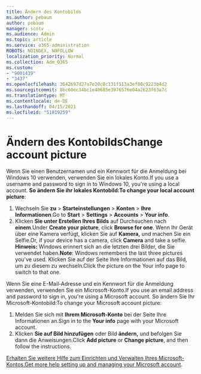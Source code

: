 ```yaml
---
title: Ändern des Kontobilds
ms.author: pebaum
author: pebaum
manager: scotv
ms.audience: Admin
ms.topic: article
ms.service: o365-administration
ROBOTS: NOINDEX, NOFOLLOW
localization_priority: Normal
ms.collection: Adm_O365
ms.custom:
- "9001439"
- "3437"
ms.openlocfilehash: 3642697d27a7e20c8c131f513a3ef80c9223b4d2
ms.sourcegitcommit: 8bc60ec34bc1e40685e3976576e04a2623f63a7c
ms.translationtype: MT
ms.contentlocale: de-DE
ms.lasthandoff: 04/15/2021
ms.locfileid: "51819259"
---
```

# <a name="change-account-picture"></a><span data-ttu-id="c9472-102">Ändern des Kontobilds</span><span class="sxs-lookup"><span data-stu-id="c9472-102">Change account picture</span></span>

<span data-ttu-id="c9472-103">Wenn Sie einen Benutzernamen und ein Kennwort für die Anmeldung bei Windows 10 verwenden, verwenden Sie ein lokales Konto.</span><span class="sxs-lookup"><span data-stu-id="c9472-103">If you use a username and password to sign in to Windows 10, you're using a local account.</span></span> <span data-ttu-id="c9472-104">**So ändern Sie ihr lokales Kontobild:**</span><span class="sxs-lookup"><span data-stu-id="c9472-104">**To change your local account picture**:</span></span>

1. <span data-ttu-id="c9472-105">Wechseln Sie **zu**  >  **Starteinstellungen**  >  **Konten**  >  **Ihre Informationen**.</span><span class="sxs-lookup"><span data-stu-id="c9472-105">Go to **Start** > **Settings** > **Accounts** > **Your info**.</span></span>
2. <span data-ttu-id="c9472-106">Klicken **Sie unter Erstellen Ihres Bilds** auf Durchsuchen nach **einem**.</span><span class="sxs-lookup"><span data-stu-id="c9472-106">Under **Create your picture**, click **Browse for one**.</span></span> <span data-ttu-id="c9472-107">Wenn Ihr Gerät über eine Kamera verfügt, klicken Sie auf **Kamera,** und machen Sie ein Selfie.</span><span class="sxs-lookup"><span data-stu-id="c9472-107">Or, if your device has a camera, click **Camera** and take a selfie.</span></span> 
    <span data-ttu-id="c9472-108">**Hinweis:** Windows erinnert sich an die letzten drei Bilder, die Sie verwendet haben.</span><span class="sxs-lookup"><span data-stu-id="c9472-108">**Note**: Windows remembers the last three pictures you've used.</span></span> <span data-ttu-id="c9472-109">Klicken Sie auf der Seite Ihre Informationen auf das Bild, um zu diesem zu wechseln.</span><span class="sxs-lookup"><span data-stu-id="c9472-109">Click the picture on the Your info page to switch to that one.</span></span>

<span data-ttu-id="c9472-110">Wenn Sie eine E-Mail-Adresse und ein Kennwort für die Anmeldung verwenden, verwenden Sie ein Microsoft-Konto.</span><span class="sxs-lookup"><span data-stu-id="c9472-110">If you use an email address and password to sign in, you're using a Microsoft account.</span></span> <span data-ttu-id="c9472-111">So ändern Sie Ihr Microsoft-Kontobild:</span><span class="sxs-lookup"><span data-stu-id="c9472-111">To change your Microsoft account picture:</span></span>

1. <span data-ttu-id="c9472-112">Melden Sie sich mit **Ihrem Microsoft-Konto** bei der Seite Ihre Informationen an.</span><span class="sxs-lookup"><span data-stu-id="c9472-112">Sign in to the **Your info** page with your Microsoft account.</span></span>
2. <span data-ttu-id="c9472-113">Klicken **Sie auf Bild hinzufügen** oder Bild **ändern,** und befolgen Sie dann die Anweisungen.</span><span class="sxs-lookup"><span data-stu-id="c9472-113">Click **Add picture** or **Change picture**, and then follow the instructions.</span></span>

<span data-ttu-id="c9472-114">[Erhalten Sie weitere Hilfe zum Einrichten und Verwalten Ihres Microsoft-Kontos.](https://support.microsoft.com/products/microsoft-account?category=manage-account)</span><span class="sxs-lookup"><span data-stu-id="c9472-114">[Get more help setting up and managing your Microsoft account](https://support.microsoft.com/products/microsoft-account?category=manage-account).</span></span>

